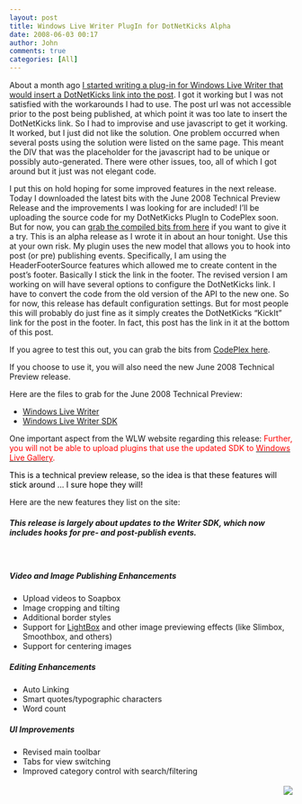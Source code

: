```yaml
---
layout: post
title: Windows Live Writer PlugIn for DotNetKicks Alpha
date: 2008-06-03 00:17
author: John
comments: true
categories: [All]
---
```

<p>About a month ago <a href="/all/dotnetkicks-plugin-for-windows-live-writer/">I started writing a plug-in for Windows Live Writer that would insert a DotNetKicks link into the post</a>. I got it working but I was not satisfied with the workarounds I had to use. The post url was not accessible prior to the post being published, at which point it was too late to insert the DotNetKicks link. So I had to improvise and use javascript to get it working. It worked, but I just did not like the solution. One problem occurred when several posts using the solution were listed on the same page. This meant the DIV that was the placeholder for the javascript had to be unique or possibly auto-generated. There were other issues, too, all of which I got around but it just was not elegant code. </p>  <p>I put this on hold hoping for some improved features in the next release. Today I downloaded the latest bits with the June 2008 Technical Preview Release and the improvements I was looking for are included! I’ll be uploading the source code for my DotNetKicks PlugIn to CodePlex soon. But for now, you can <a href="http://images.johnpapa.net/wp-content/uploads/files/downloads/DNKPlugIn.rar">grab the compiled bits from here</a> if you want to give it a try. This is an alpha release as I wrote it in about an hour tonight. Use this at your own risk. My plugin uses the new model that allows you to hook into post (or pre) publishing events. Specifically, I am using the HeaderFooterSource features which allowed me to create content in the post’s footer. Basically I stick the link in the footer. The revised version I am working on will have several options to configure the DotNetKicks link. I have to convert the code from the old version of the API to the new one. So for now, this release has default configuration settings. But for most people this will probably do just fine as it simply creates the DotNetKicks “KickIt” link for the post in the footer. In fact, this post has the link in it at the bottom of this post.</p>  <p>If you agree to test this out, you can grab the bits from <a href="http://www.codeplex.com/wlwplugin4dnk">CodePlex here</a>.</p>  <p>If you choose to use it, you will also need the new June 2008 Technical Preview release.</p>  <p>Here are the files to grab for the June 2008 Technical Preview:</p>  <ul>   <li><a href="http://windowslivewriter.spaces.live.com/blog/cns!D85741BB5E0BE8AA!1508.entry">Windows Live Writer</a> </li>    <li><a href="http://writerdevzone.spaces.live.com/blog/cns!FF912D98C958E9D3!170.entry">Windows Live Writer SDK</a> </li> </ul>  <p>One important aspect from the WLW website regarding this release: <font color="#ff0000">Further, you will not be able to upload plugins that use the updated SDK to </font><a href="http://gallery.live.com/writer/"><font color="#ff0000">Windows Live Gallery</font></a><font color="#ff0000">.</font></p>  <p><font color="#000000">This is a technical preview release, so the idea is that these features will stick around … I sure hope they will!</font></p>  <p>Here are the new features they list on the site:</p>  <h5>This release is largely about updates to the Writer SDK, which now includes hooks for pre- and post-publish events.</h5>  <p>&#160;</p>  <h5>Video and Image Publishing Enhancements</h5>  <ul>   <li>Upload videos to Soapbox </li>    <li>Image cropping and tilting </li>    <li>Additional border styles </li>    <li>Support for <a></a><a href="http://www.huddletogether.com/projects/lightbox/">LightBox</a> and other image previewing effects (like Slimbox, Smoothbox, and others) </li>    <li>Support for centering images </li> </ul>  <h5>Editing Enhancements </h5>  <ul>   <li>Auto Linking </li>    <li>Smart quotes/typographic characters </li>    <li>Word count </li> </ul>  <h5>UI Improvements</h5>  <ul>   <li>Revised main toolbar </li>    <li>Tabs for view switching </li>    <li>Improved category control with search/filtering </li> </ul><div class="wlWriterHeaderFooter" style="text-align:right; margin:0px; padding:4px 0px 4px 0px;"><a href="http://www.dotnetkicks.com/kick/?url=/all/windows-live-writer-plugin-for-dotnetkicks-alpha/"><img src="http://www.dotnetkicks.com/Services/Images/KickItImageGenerator.ashx?url=/all/windows-live-writer-plugin-for-dotnetkicks-alpha/&amp;bgcolor=0080C0&amp;fgcolor=FFFFFF&amp;border=000000&amp;cbgcolor=D4E1ED&amp;cfgcolor=000000" border="0/"></a></div>

